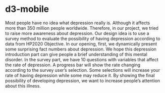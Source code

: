 # d3-mobile
Most people have no idea what depression really is. Although it affects more than 350 million people
worldwide. Therefore, in our project, we tried to raise more awareness about depression. Our design idea is to use a
survey method to evaluate the possibility of having depression according to data from HP2020 Objective.
In our opening, first, we dynamically present some surprising fact numbers about depression. We hope
this depression introduction part can give people a brief understanding of this mental disorder. In the
survey part, we have 10 questions with variables that affect the rate of depression. A progress bar will
show the rate changing according to the survey user’s selection. Some selections will increase your rate
of having depression while some may reduce it. By showing the final possibility of developing depression,
we want to increase people’s attention about this illness.
